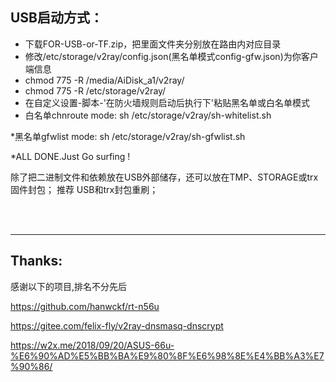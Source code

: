 ## USB启动方式：
* 下载FOR-USB-or-TF.zip，把里面文件夹分别放在路由内对应目录
* 修改/etc/storage/v2ray/config.json(黑名单模式config-gfw.json)为你客户端信息
* chmod 775 -R /media/AiDisk_a1/v2ray/
* chmod 775 -R /etc/storage/v2ray/
* 在自定义设置-脚本-'在防火墙规则启动后执行下'粘贴黑名单或白名单模式
* 白名单chnroute mode:
sh /etc/storage/v2ray/sh-whitelist.sh

*黑名单gfwlist mode:
sh /etc/storage/v2ray/sh-gfwlist.sh

*ALL DONE.Just Go surfing !

除了把二进制文件和依赖放在USB外部储存，还可以放在TMP、STORAGE或trx固件封包；
推荐 USB和trx封包重刷； 

 <br>
  
 <br>
 
-------------
## Thanks:
感谢以下的项目,排名不分先后

https://github.com/hanwckf/rt-n56u

https://gitee.com/felix-fly/v2ray-dnsmasq-dnscrypt

https://w2x.me/2018/09/20/ASUS-66u-%E6%90%AD%E5%BB%BA%E9%80%8F%E6%98%8E%E4%BB%A3%E7%90%86/
